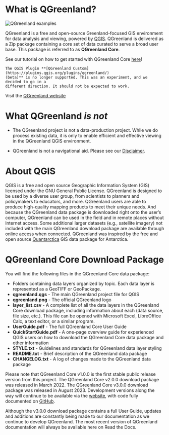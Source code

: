 # What is QGreenland?

![QGreenland examples](_images/qgreenland-examples.jpg)

QGreenland is a free and open-source Greenland-focused GIS environment for data
analysis and viewing, powered by [QGIS](https://qgis.org). QGreenland is
delivered as a Zip package containing a core set of data curated to serve a
broad user base. This package is referred to as **QGreenland Core**.

See our tutorial on how to get started with QGreenland Core
[here](/user/tutorials/01-get-started.md)!

```{attention}
The QGIS Plugin **[QGreenland Custom](https://plugins.qgis.org/plugins/qgreenland/)
(beta)** is no longer supported. This was an experiment, and we decided to go in a
different direction. It should not be expected to work.
```

Visit the [QGreenland website](https://qgreenland.org)


# What QGreenland *is not*

* The QGreenland project is not a data-production project. While we do
  process existing data, it is only to enable efficient and effective viewing
  in the QGreenland QGIS environment.

* QGreenland is not a navigational aid. Please see our
  [Disclaimer](/disclaimer.md).


# About QGIS

QGIS is a free and open source Geographic Information System (GIS) licensed under 
the GNU General Public License. QGreenland is designed to be used by a diverse user group, 
from scientists to planners and policymakers to educators, and more. QGreenland users 
are able to produce high-quality mapping products to meet their unique needs.
And because the QGreenland data package is downloaded right onto the user’s computer, 
QGreenland can be used in the field and in remote places without Internet access. 
Some additional larger datasets (e.g., satellite imagery) not included with the main 
QGreenland download package are available through online access when connected.
QGreenland was inspired by the free and open source [Quantarctica](https://www.npolar.no/en/quantarctica/) 
GIS data package for Antarctica.


# QGreenland Core Download Package

You will find the following files in the QGreenland Core data package:
* Folders containing data layers organized by topic. Each data layer is represented as a
  GeoTIFF or GeoPackage.
* **qgreenland.qgs** - The main QGreenland project file for QGIS
* **qgreenland.png** - The official QGreenland logo
* **layer_list.csv** - A complete list of all the data layers in the QGreenland Core download
  package, including information about each (data source, file size, etc.). This file can be
  opened with Microsoft Excel, LibreOffice Calc, a text editor, or a similar program.
* **UserGuide.pdf** - The full QGreenland Core User Guide
* **QuickStartGuide.pdf** - A one-page overview guide for experienced QGIS users on how
  to download the QGreenland Core data package and other information
* **STYLE.txt** - Guidelines and standards for QGreenland data layer styling
* **README.txt** - Brief description of the QGreenland data package
* **CHANGELOG.txt** - A log of changes made to the QGreenland data package

Please note that QGreenland Core v1.0.0 is the first stable public release version from
this project. The QGreenland Core v2.0.0 download package was released in March 2022.
The QGreenland Core v3.0.0 download package was released in August 2023. Development
versions along the way will continue to be available via the
[website](http://qgreenland.org), with code fully documented on
[GitHub](https://github.com/nsidc/qgreenland).

Although the v3.0.0 download package contains a full User Guide, updates and additions
are constantly being made to our documentation as we continue to develop QGreenland.
The most recent version of QGreenland documentation will always be available here on
Read the Docs. 
